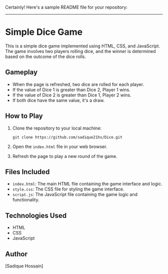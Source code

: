 Certainly! Here's a sample README file for your repository:

---

# Simple Dice Game

This is a simple dice game implemented using HTML, CSS, and JavaScript. The game involves two players rolling dice, and the winner is determined based on the outcome of the dice rolls.

## Gameplay

- When the page is refreshed, two dice are rolled for each player.
- If the value of Dice 1 is greater than Dice 2, Player 1 wins.
- If the value of Dice 2 is greater than Dice 1, Player 2 wins.
- If both dice have the same value, it's a draw.

## How to Play

1. Clone the repository to your local machine:

    ```
    git clone https://github.com/sadique21hs/Dice.git
    ```

2. Open the `index.html` file in your web browser.

3. Refresh the page to play a new round of the game.

## Files Included

- `index.html`: The main HTML file containing the game interface and logic.
- `style.css`: The CSS file for styling the game interface.
- `script.js`: The JavaScript file containing the game logic and functionality.

## Technologies Used

- HTML
- CSS
- JavaScript


## Author

[Sadique Hossain]

